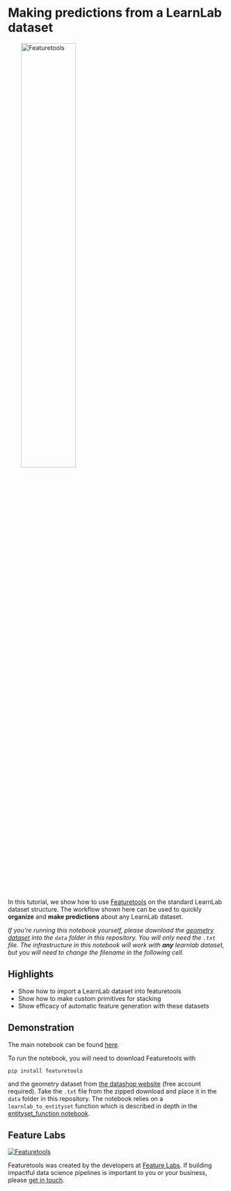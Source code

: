 # Making predictions from a LearnLab dataset
<a style="margin:30px" href="https://www.featuretools.com">
    <img width=50% src="https://www.featuretools.com/wp-content/uploads/2017/12/FeatureLabs-Logo-Tangerine-800.png" alt="Featuretools" />
</a>

In this tutorial, we show how to use [Featuretools](https://www.featuretools.com) on the standard LearnLab dataset structure. The workflow shown here can be used to quickly **organize** and **make predictions** about any LearnLab dataset.

*If you're running this notebook yourself, please download the [geometry dataset](https://pslcdatashop.web.cmu.edu/DatasetInfo?datasetId=76) into the `data` folder in this repository. You will only need the `.txt` file. The infrastructure in this notebook will work with **any** learnlab dataset, but you will need to change the filename in the following cell.*

## Highlights
* Show how to import a LearnLab dataset into featuretools
* Show how to make custom primitives for stacking
* Show efficacy of automatic feature generation with these datasets

## Demonstration

The main notebook can be found [here](Demo%20-%20LearnLab.ipynb). 

To run the notebook, you will need to download Featuretools with
```
pip install featuretools
```
and the geometry dataset from [the datashop website](https://pslcdatashop.web.cmu.edu/DatasetInfo?datasetId=76) (free account required). Take the `.txt` file from the zipped download and place it in the `data` folder in this repository. The notebook relies on a `learnlab_to_entityset` function which is described in depth in the [entityset_function notebook](entityset_function.ipynb). 

## Feature Labs
<a href="https://www.featurelabs.com/">
    <img src="http://www.featurelabs.com/wp-content/uploads/2017/12/logo.png" alt="Featuretools" />
</a>

Featuretools was created by the developers at [Feature Labs](https://www.featurelabs.com/). If building impactful data science pipelines is important to you or your business, please [get in touch](https://www.featurelabs.com/contact.html).
